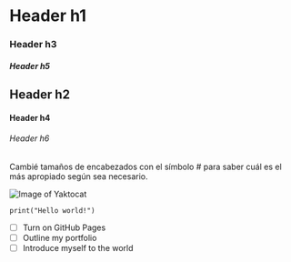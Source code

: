# Header h1
### Header h3
##### Header h5
## Header h2
#### Header h4
###### Header h6

Cambié tamaños de encabezados con el símbolo # para saber cuál es el más apropiado según sea necesario.



![Image of Yaktocat](https://octodex.github.com/images/yaktocat.png)


``` python3
print("Hello world!") 
```

- [ ] Turn on GitHub Pages
- [ ] Outline my portfolio
- [ ] Introduce myself to the world
